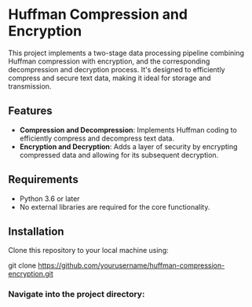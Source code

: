 # Huffman Compression and Encryption

This project implements a two-stage data processing pipeline combining Huffman compression with encryption, and the corresponding decompression and decryption process. It's designed to efficiently compress and secure text data, making it ideal for storage and transmission.

## Features

- **Compression and Decompression**: Implements Huffman coding to efficiently compress and decompress text data.
- **Encryption and Decryption**: Adds a layer of security by encrypting compressed data and allowing for its subsequent decryption.

## Requirements

- Python 3.6 or later
- No external libraries are required for the core functionality.

## Installation

Clone this repository to your local machine using:

git clone https://github.com/yourusername/huffman-compression-encryption.git



### Navigate into the project directory:

